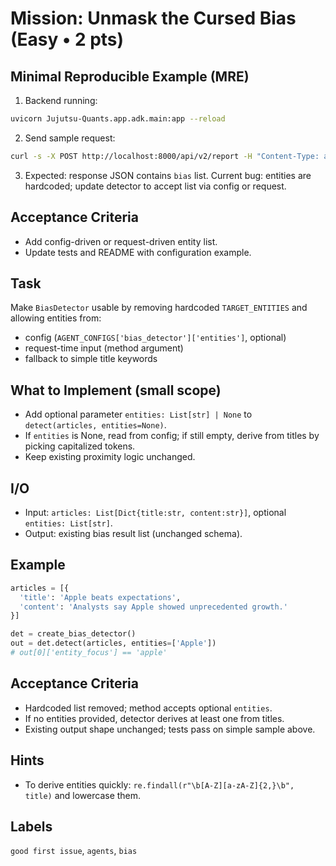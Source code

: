 # Mission: Unmask the Cursed Bias (Easy • 2 pts)

## Minimal Reproducible Example (MRE)

1) Backend running:
```bash
uvicorn Jujutsu-Quants.app.adk.main:app --reload
```
2) Send sample request:
```bash
curl -s -X POST http://localhost:8000/api/v2/report -H "Content-Type: application/json" -d '{"question":"Test Tesla hypothesis"}' | jq
```
3) Expected: response JSON contains `bias` list. Current bug: entities are hardcoded; update detector to accept list via config or request.

## Acceptance Criteria
- Add config-driven or request-driven entity list.
- Update tests and README with configuration example.

## Task
Make `BiasDetector` usable by removing hardcoded `TARGET_ENTITIES` and allowing entities from:
- config (`AGENT_CONFIGS['bias_detector']['entities']`, optional)
- request-time input (method argument)
- fallback to simple title keywords

## What to Implement (small scope)
- Add optional parameter `entities: List[str] | None` to `detect(articles, entities=None)`.
- If `entities` is None, read from config; if still empty, derive from titles by picking capitalized tokens.
- Keep existing proximity logic unchanged.

## I/O
- Input: `articles: List[Dict{title:str, content:str}]`, optional `entities: List[str]`.
- Output: existing bias result list (unchanged schema).

## Example
```python
articles = [{
  'title': 'Apple beats expectations',
  'content': 'Analysts say Apple showed unprecedented growth.'
}]

det = create_bias_detector()
out = det.detect(articles, entities=['Apple'])
# out[0]['entity_focus'] == 'apple'
```

## Acceptance Criteria
- Hardcoded list removed; method accepts optional `entities`.
- If no entities provided, detector derives at least one from titles.
- Existing output shape unchanged; tests pass on simple sample above.

## Hints
- To derive entities quickly: `re.findall(r"\b[A-Z][a-zA-Z]{2,}\b", title)` and lowercase them.

## Labels
`good first issue`, `agents`, `bias`
